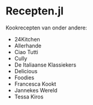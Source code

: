 # Recepten.jl

Kookrecepten van onder andere:
- 24Kitchen
- Allerhande
- Ciao Tutti
- Cully
- De Italiaanse Klassiekers
- Delicious
- Foodies
- Francesca Kookt
- Jannekes Wereld
- Tessa Kiros

